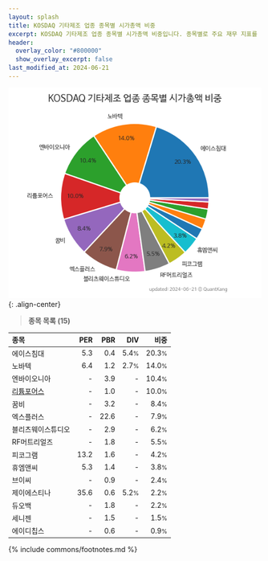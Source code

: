 ```yaml
---
layout: splash
title: KOSDAQ 기타제조 업종 종목별 시가총액 비중
excerpt: KOSDAQ 기타제조 업종 종목별 시가총액 비중입니다. 종목별로 주요 재무 지표를 함께 표시합니다.
header:
  overlay_color: "#800000"
  show_overlay_excerpt: false
last_modified_at: 2024-06-21
---
```



![KOSDAQ 기타제조 업종 종목별 시가총액 비중](/stats/sector/images/kosdaq_업종_기타제조_종목.png){: .align-center}


> **종목 목록 (15)**<a id="list"></a>

| **종목** | **PER** | **PBR** | **DIV** | **비중** |
| :------- | ------: | ------: | ------: | -------: |
| 에이스침대 | 5.3 | 0.4 | 5.4<small>%</small> | 20.3<small>%</small> |
| 노바텍 | 6.4 | 1.2 | 2.7<small>%</small> | 14.0<small>%</small> |
| 엔바이오니아 | - | 3.9 | - | 10.4<small>%</small> |
| [리튬포어스](/073570/) | - | 1.0 | - | 10.0<small>%</small> |
| 꿈비 | - | 3.2 | - | 8.4<small>%</small> |
| 엑스플러스 | - | 22.6 | - | 7.9<small>%</small> |
| 블리츠웨이스튜디오 | - | 2.9 | - | 6.2<small>%</small> |
| RF머트리얼즈 | - | 1.8 | - | 5.5<small>%</small> |
| 피코그램 | 13.2 | 1.6 | - | 4.2<small>%</small> |
| 휴엠앤씨 | 5.3 | 1.4 | - | 3.8<small>%</small> |
| 브이씨 | - | 0.9 | - | 2.4<small>%</small> |
| 제이에스티나 | 35.6 | 0.6 | 5.2<small>%</small> | 2.2<small>%</small> |
| 듀오백 | - | 1.8 | - | 2.2<small>%</small> |
| 세니젠 | - | 1.5 | - | 1.5<small>%</small> |
| 에이디칩스 | - | 0.6 | - | 0.9<small>%</small> |

{% include commons/footnotes.md %}